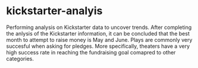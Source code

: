 # kickstarter-analyis
Performing analysis on Kickstarter data to uncover trends.
After completing the anlysis of the Kickstarter information, it can be concluded that the best month to attempt to raise money is May and June. Plays are commonly very succesful when asking for pledges. More specifically, theaters have a very high success rate in reaching the fundraising goal comapred to other categories. 
